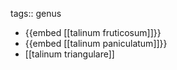 tags:: genus

- {{embed [[talinum fruticosum]]}}
- {{embed [[talinum paniculatum]]}}
- [[talinum triangulare]]